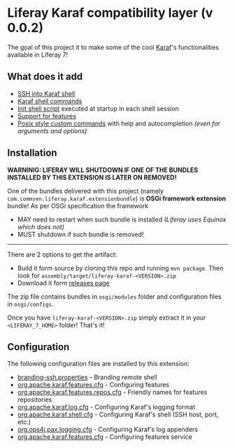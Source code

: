 # Liferay Karaf compatibility layer (v 0.0.2)

The goal of this project it to make some of the cool [Karaf](http://karaf.apache.org/)'s functionalities available in Liferay 7!


## What does it add

 - [SSH into Karaf shell](docs/ssh_into_liferay.md)
 - [Karaf shell commands](docs/commands.md)
 - [Init shell script](docs/init_shell_script.md) executed at startup in each shell session
 - [Support for features](docs/features.md)
 - [Posix style custom commands](docs/custom_commads.md) with help and autocompletion _(even for arguments and options)_
 
## Installation



__WARNINIG: LIFERAY WILL SHUTDOWN IF ONE OF THE BUNDLES INSTALLED BY THIS EXTENSION IS LATER ON REMOVED!__

One of the bundles delivered with this project (namely `com.commsen.liferay.karaf.extensionbundle`) is __OSGi framework extension__ bundle!
As per OSGi specification the framework 
 - MAY need to restart when such bundle is installed _(Liferay uses Equinox which does not)_
 - MUST shutdown if such bundle is removed!

---

There are 2 options to get the artifact:

 - Build it form source by cloning this repo and running `mvn package`. Then look for `assembly/target/liferay-karaf-<VERSION>.zip`
 - Download it form [releases page](https://github.com/azzazzel/liferay-karaf/releases/)

The zip file contains bundles in `osgi/modules` folder and configuration files in `osgi/configs`.

Once you have `liferay-karaf-<VERSION>.zip` simply extract it in your `<LIFERAY_7_HOME>` folder! That's it!


## Configuration

The following configuration files are installed by this extension: 

 - [branding-ssh.properties](assembly/src/main/resources/branding-ssh.properties) - Branding remote shell 
 - [org.apache.karaf.features.cfg](assembly/src/main/resources/org.apache.karaf.features.cfg) - Configuring features
 - [org.apache.karaf.features.repos.cfg](assembly/src/main/resources/org.apache.karaf.features.repos.cfg) - Friendly names for features repositories
 - [org.apache.karaf.log.cfg](assembly/src/main/resources/org.apache.karaf.log.cfg) - Configuring Karaf's logging format
 - [org.apache.karaf.shell.cfg](assembly/src/main/resources/org.apache.karaf.shell.cfg) - Configuring Karaf's shell (SSH host, port, etc.)
 - [org.ops4j.pax.logging.cfg](assembly/src/main/resources/org.ops4j.pax.logging.cfg) -  Configuring Karaf's log appenders
 - [org.apache.karaf.features.cfg](assembly/src/main/resources/org.apache.karaf.features.cfg) - Configuring features service

